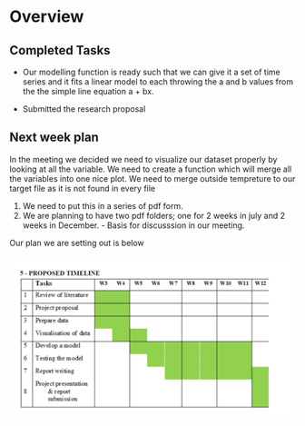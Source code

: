 # Overview

## Completed Tasks
* Our modelling function is ready such that we can give it a set of time series and it fits a linear model to each throwing the a and b values from the the simple line equation a + bx.

* Submitted the research proposal


## Next week plan

In the meeting we decided we need to visualize our dataset properly by looking at all the variable. We need to create a function which will merge all the variables into one nice plot. We need to merge outside tempreture to our target file as it is not found in every file

1. We need to put this in a series of pdf form.
2. We are planning to have two pdf folders; one for 2 weeks in july and 2 weeks in December. - Basis for discusssion in our meeting.

Our plan we are setting out is below

![Proposed Timeline](plots/timeline.PNG)

